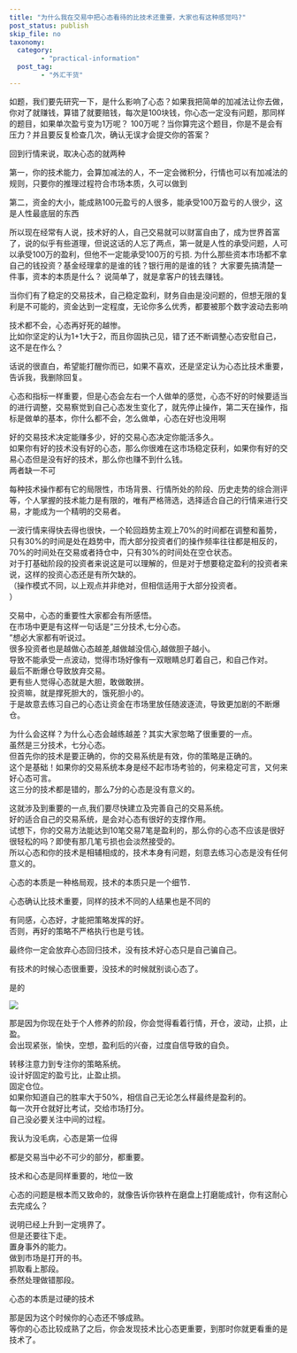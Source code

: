 ```yaml
---
title: "为什么我在交易中把心态看待的比技术还重要，大家也有这种感觉吗?"
post_status: publish
skip_file: no
taxonomy:
  category:
        - "practical-information"
  post_tag:
        - "外汇干货"
---
```


如题，我们要先研究一下，是什么影响了心态？如果我把简单的加减法让你去做，你对了就赚钱，算错了就要赔钱，每次是100块钱，你心态一定没有问题，那同样的题目，如果单次盈亏变为1万呢？ 100万呢？当你算完这个题目，你是不是会有压力？并且要反复检查几次，确认无误才会提交你的答案？

回到行情来说，取决心态的就两种

第一，你的技术能力，会算加减法的人，不一定会微积分，行情也可以有加减法的规则，只要你的推理过程符合市场本质，久可以做到

第二，资金的大小，能成熟100元盈亏的人很多，能承受100万盈亏的人很少，这是人性最底层的东西

所以现在经常有人说，技术好的人，自己交易就可以财富自由了，成为世界首富了，说的似乎有些道理，但说这话的人忘了两点，第一就是人性的承受问题，人可以承受100万的盈利，但他不一定能承受100万的亏损. 为什么那些资本市场都不拿自己的钱投资？基金经理拿的是谁的钱？银行用的是谁的钱？ 大家要先搞清楚一件事，资本的本质是什么？ 说简单了，就是拿客户的钱去赚钱。

当你们有了稳定的交易技术，自己稳定盈利，财务自由是没问题的，但想无限的复利是不可能的，资金达到一定程度，无论你多么优秀，都要被那个数字波动去影响

技术都不会，心态再好死的越惨。  
比如你坚定的认为1+1大于2，而且你固执己见，错了还不断调整心态安慰自己，这不是在作么？

话说的很直白，希望能打醒你而已，如果不喜欢，还是坚定认为心态比技术重要，告诉我，我删除回复。

心态和指标一样重要，但是心态会左右一个人做单的感觉，心态不好的时候要适当的进行调整，交易察觉到自己心态发生变化了，就先停止操作，第二天在操作，指标是做单的基本，你什么都不会，怎么做单，心态在好也没用啊

好的交易技术决定能赚多少，好的交易心态决定你能活多久。  
如果你有好的技术没有好的心态，那么你很难在这市场稳定获利，如果你有好的交易心态但是没有好的技术，那么你也赚不到什么钱。  
两者缺一不可

每种技术操作都有它的局限性，市场背景、行情所处的阶段、历史走势的综合测评等，个人掌握的技术能力是有限的，唯有严格筛选，选择适合自己的行情来进行交易，才能成为一个精明的交易者。

一波行情来得快去得也很快，一个轮回趋势主观上70%的时间都在调整和蓄势，只有30%的时间是处在趋势中，而大部分投资者们的操作频率往往都是相反的，70%的时间处在交易或者持仓中，只有30%的时间处在空仓状态。  
对于打基础阶段的投资者来说这是可以理解的，但是对于想要稳定盈利的投资者来说，这样的投资心态还是有所欠缺的。  
（操作模式不同，以上观点并非绝对，但相信适用于大部分投资者。  
）

交易中，心态的重要性大家都会有所感悟。  
在市场中更是有这样一句话是“三分技术,七分心态。  
”想必大家都有听说过。  
很多投资者也是越做心态越差,越做越没信心,越做胆子越小。  
导致不能承受一点波动，觉得市场好像有一双眼睛总盯着自己，和自己作对。  
最后不断爆仓导致放弃交易。  
更有些人觉得心态就是大胆，敢做敢拼。  
投资嘛，就是撑死胆大的，饿死胆小的。  
于是故意去练习自己的心态让资金在市场里放任随波逐流，导致更加剧的不断爆仓。

为什么会这样？为什么心态会越练越差？其实大家忽略了很重要的一点。  
虽然是三分技术，七分心态。  
但首先你的技术是要正确的，你的交易系统是有效，你的策略是正确的。  
这个是基础！如果你的交易系统本身是经不起市场考验的，何来稳定可言，又何来好心态可言。  
这三分的技术都是错的，那么7分的心态是没有意义的。

这就涉及到重要的一点,我们要尽快建立及完善自己的交易系统。  
好的适合自己的交易系统，是会对心态有很好的支撑作用。  
试想下，你的交易方法能达到10笔交易7笔是盈利的，那么你的心态不应该是很好很轻松的吗？即使有那几笔亏损也会淡然接受的。  
所以心态和你的技术是相辅相成的，技术本身有问题，刻意去练习心态是没有任何意义的。

心态的本质是一种格局观，技术的本质只是一个细节．

心态确认比技术重要，同样的技术不同的人结果也是不同的

有同感，心态好，才能把策略发挥的好。  
否则，再好的策略不严格执行也是亏钱。

最终你一定会放弃心态回归技术，没有技术好心态只是自己骗自己。

有技术的时候心态很重要，没技术的时候就别谈心态了。

是的

![](https://img.dgrhw.net/upload/images/huihu/2020/04/17/110806349.jpg)

那是因为你现在处于个人修养的阶段，你会觉得看着行情，开仓，波动，止损，止盈。  
会出现紧张，愉快，空想，盈利后的兴奋，过度自信导致的自负。

转移注意力到专注你的策略系统。  
设计好固定的盈亏比，止盈止损。  
固定仓位。  
如果你知道自己的胜率大于50%，相信自己无论怎么样最终是盈利的。  
每一次开仓就好比考试，交给市场打分。  
自己没必要关注中间的过程。

我认为没毛病，心态是第一位得

都是交易当中必不可少的部分，都重要。

技术和心态是同样重要的，地位一致

心态的问题是根本而又致命的，就像告诉你铁杵在磨盘上打磨能成针，你有这耐心去完成么？

说明已经上升到一定境界了。  
但是还要往下走。  
置身事外的能力。  
做到市场是打开的书。  
抓取看上那段。  
泰然处理做错那段。

心态的本质是过硬的技术

那是因为这个时候你的心态还不够成熟。  
等你的心态比较成熟了之后，你会发现技术比心态更重要，到那时你就更看重的是技术了。
